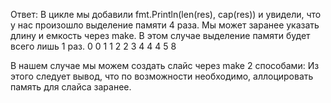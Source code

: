 Ответ: В цикле мы добавили fmt.Println(len(res), cap(res)) и увидели, что у нас произошло выделение памяти 4 раза. Мы может заранее указать длину и емкость через make. В этом случае выделение памяти будет всего лишь 1 раз.
0 0
1 1
2 2
3 4
4 4
5 8

В нашем случае мы можем создать слайс через make 2 способами:
Из этого следует вывод, что по возможности необходимо, аллоцировать память для слайса заранее.
